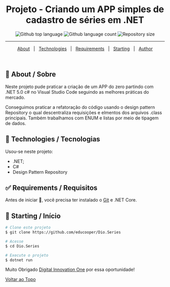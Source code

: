 <h1 align="center">Projeto - Criando um APP simples de cadastro de séries em .NET</h1>

<p align="center">
  <img alt="Github top language" src="https://img.shields.io/github/languages/top/educooper/Dio.Series?color=green"> 
  <img alt="Github language count" src="https://img.shields.io/github/languages/count/educooper/Dio.Series?color=56BEB8">
 <img alt="Repository size" src="https://img.shields.io/github/repo-size/educooper/Dio.Series?color=56BEB8">



<hr>



<p align="center">
  <a href="#dart-about">About</a> &#xa0; | &#xa0; 
  <!-- <a href="#sparkles-features">Features</a> &#xa0; | &#xa0; -->
  <a href="#rocket-technologies">Technologies</a> &#xa0; | &#xa0;
  <a href="#white_check_mark-requirements">Requirements</a> &#xa0; | &#xa0;
  <a href="#checkered_flag-starting">Starting</a> &#xa0; | &#xa0;
  <!-- <a href="#memo-license">License</a> &#xa0; | &#xa0; -->
  <a href="https://github.com/educooper" target="_blank">Author</a>
</p>


<br>

## :dart: About / Sobre ##

Neste projeto pude praticar a criação de um APP do zero partindo com .NET 5.0 c# no Visual Studio Code seguindo as melhores práticas do mercado.

Conseguimos praticar a refatoração do código usando o design pattern Repository o qual descentraliza requisições e elmentos dos arquivos .class principais. Também trabalhamos com ENUM e listas por meio de tipagem de dados.



## :rocket: Technologies / Tecnologias ##

Usou-se neste projeto:

- .NET;
- C#
- Design Pattern Repository

## :white_check_mark: Requirements / Requisitos ##

Antes de iniciar :checkered_flag:, você precisa ter instalado o [Git](https://git-scm.com) e .NET Core.

## :checkered_flag: Starting / Início ##

```bash
# Clone este projeto
$ git clone https://github.com/educooper/Dio.Series

# Acesse
$ cd Dio.Series

# Execute o projeto
$ dotnet run
```

Muito Obrigado [Digital Innovation One](https://web.digitalinnovation.one/) por essa oportunidade!

<a href="#top">Voltar ao Topo</a>
